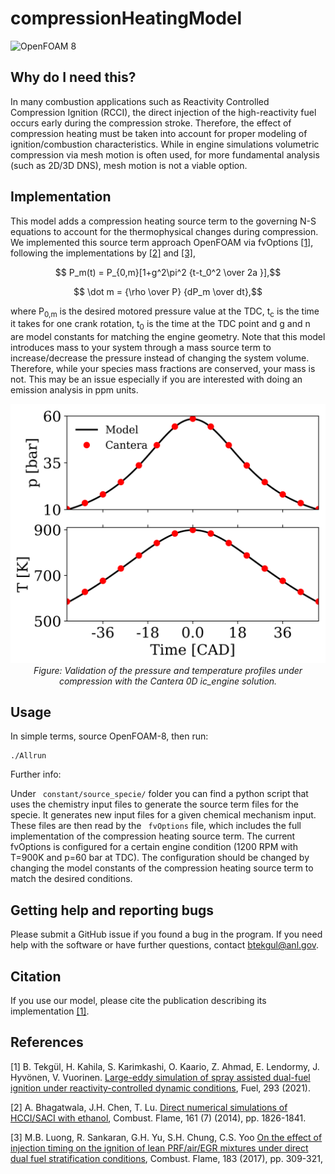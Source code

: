 # compressionHeatingModel
![OpenFOAM 8](https://img.shields.io/badge/OpenFOAM-8-brightgreen)

## Why do I need this?

In many combustion applications such as Reactivity Controlled Compression Ignition (RCCI), the direct injection of the high-reactivity fuel occurs early during the compression stroke. Therefore, the effect of compression heating must be taken into account for proper modeling of ignition/combustion characteristics. While in engine simulations volumetric compression via mesh motion is often used, for more fundamental analysis (such as 2D/3D DNS), mesh motion is not a viable option. 

## Implementation
This model adds a compression heating source term to the governing N-S equations to account for the thermophysical changes during compression. We implemented this source term approach  OpenFOAM via fvOptions [[1]](#1), following the implementations by [[2]](#2) and [[3]](#3), 

$$ P_m(t) = P_{0,m}[1+g^2\pi^2 {t-t_0^2 \over 2a }],$$

$$ \dot m = {\rho \over P} {dP_m \over dt},$$


<!---![equation](https://latex.codecogs.com/png.image?\dpi{110}&space;P_m(t)&space;=&space;P_{0,m}[1&plus;g^2\pi^2\frac{{t-t_0}^2}{{t_c}^2}]^{-n},)

![equation](https://latex.codecogs.com/png.image?\dpi{110}&space;\dot{m}&space;=&space;\frac{\rho}{P}\frac{dP_m}{dt},)---> 

where P<sub>0,m</sub> is the desired motored pressure value at the TDC, t<sub>c</sub> is the time it takes for one crank rotation, t<sub>0</sub> is the time at the TDC point and g and n are model constants for matching the engine geometry. Note that this model introduces mass to your system through a mass source term to increase/decrease the pressure instead of changing the system volume. Therefore, while your species mass fractions are conserved, your mass is not. This may be an issue especially if you are interested with doing an emission analysis in ppm units.

<p align="center">
    <img src="motoredP.png" alt="drawing" width="600"/>
    <br>
    <em>Figure: Validation of the pressure and temperature profiles under compression with the Cantera 0D ic_engine solution.</em>
</p>

## Usage 

In simple terms, source OpenFOAM-8, then run:

```
./Allrun
```

Further info:

Under ```
constant/source_specie/```
 folder you can find a python script that uses the chemistry input files to generate the source term files for the specie. It generates new input files for a given chemical mechanism input. These files are then read by the ```
fvOptions```
 file, which includes the full implementation of the compression heating source term. The current fvOptions is configured for a certain engine condition (1200 RPM with T=900K and p=60 bar at TDC). The configuration should be changed by changing the model constants of the compression heating source term to match the desired conditions.

## Getting help and reporting bugs

Please submit a GitHub issue if you found a bug in the program. If you need help with the software or have further questions, contact btekgul@anl.gov.

## Citation
If you use our model, please cite the publication describing its implementation [[1]](#1).

## References

<a id="1">[1]</a> 
B. Tekgül, H. Kahila, S. Karimkashi, O. Kaario, Z. Ahmad, E. Lendormy, J. Hyvönen, V. Vuorinen. [Large-eddy simulation of spray assisted dual-fuel ignition under reactivity-controlled dynamic conditions](https://doi.org/10.1016/j.fuel.2021.120295), Fuel, 293 (2021).

<a id="2">[2]</a> 
A. Bhagatwala, J.H. Chen, T. Lu. [Direct numerical simulations of HCCI/SACI with ethanol](https://doi.org/10.1016/j.combustflame.2013.12.027), Combust. Flame, 161 (7) (2014), pp. 1826-1841.

<a id="3">[3]</a> 
M.B. Luong, R. Sankaran, G.H. Yu, S.H. Chung, C.S. Yoo
[On the effect of injection timing on the ignition of lean PRF/air/EGR mixtures under direct dual fuel stratification conditions](https://doi.org/10.1016/j.combustflame.2017.05.023),
Combust. Flame, 183 (2017), pp. 309-321, 
